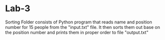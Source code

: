 # Lab-3

Sorting Folder consists of Python program that reads name and position number for 15 people from the "input.txt" file. It then sorts them out base on the position number and prints them in proper order to file "output.txt" 
